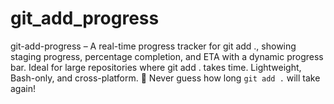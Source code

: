 # git_add_progress
git-add-progress – A real-time progress tracker for git add ., showing staging progress, percentage completion, and ETA with a dynamic progress bar. Ideal for large repositories where git add . takes time. Lightweight, Bash-only, and cross-platform. 🚀 Never guess how long `git add .` will take again!
